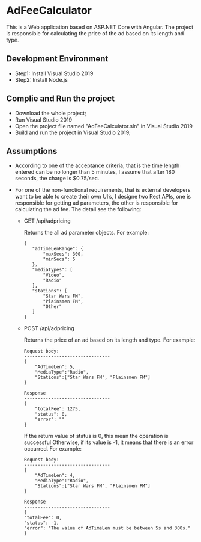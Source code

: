 # AdFeeCalculator

This is a Web application based on ASP.NET Core with Angular. The project is responsible for calculating the price of the ad based on its length and type.

## Development Environment

- Step1: Install Visual Studio 2019
- Step2: Install Node.js

## Complie and Run the project

- Download the whole project;
- Run Visual Studio 2019
- Open the project file named "AdFeeCalculator.sln" in Visual Studio 2019
- Build and run the project in Visual Studio 2019;

## Assumptions

- According to one of the acceptance criteria, that is the time length entered can be no longer than 5 minutes, I assume that after 180 seconds, the charge is $0.75/sec.
- For one of the non-functional requirements, that is external developers want to be able to create their own UI’s, I designe two Rest APIs, one is responsible for getting ad parameters, the other is responsible for calculating the ad fee. The detail see the following:

  - GET /api/adpricing

    Returns the all ad parameter objects. For example:

     ```
     {
        "adTimeLenRange": {
            "maxSecs": 300,
            "minSecs": 5
        },
        "mediaTypes": [
            "Video",
            "Radio"
        ],
        "stations": [
            "Star Wars FM",
            "Plainsmen FM",
            "Other"
        ]
    }
    ```

  - POST /api/adpricing

    Returns the price of an ad based on its length and type. For example:

    ```
    Request body:
    --------------------------------
    {
        "AdTimeLen": 5,
        "MediaType":"Radio",
        "Stations":["Star Wars FM", "Plainsmen FM"]
    }
    ```

    ```
    Response
    --------------------------------
    {
        "totalFee": 1275,
        "status": 0,
        "error": ""
    }
    ```

    If the return value of status is 0, this mean the operation is successful Otherwise, if its value is -1, it means that there is an error occurred. For example:

    ```
    Request body:
    --------------------------------
    {
        "AdTimeLen": 4,
        "MediaType":"Radio",
        "Stations":["Star Wars FM", "Plainsmen FM"]
    }
    ```

    ```
    Response
    --------------------------------
    {
    "totalFee": 0,
    "status": -1,
    "error": "The value of AdTimeLen must be between 5s and 300s."
    }
    ```
